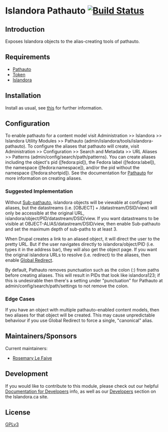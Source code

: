 # Islandora Pathauto [![Build Status](https://travis-ci.org/Islandora/islandora_pathauto.png?branch=7.x)](https://travis-ci.org/Islandora/islandora_pathauto)

## Introduction

Exposes Islandora objects to the alias-creating tools of pathauto. 

## Requirements

* [Pathauto](https://www.drupal.org/project/pathauto)
* [Token](https://www.drupal.org/project/token)
* [Islandora](https://github.com/Islandora/islandora)

## Installation

Install as usual, see [this](https://drupal.org/documentation/install/modules-themes/modules-7) for further information.

## Configuration

To enable pathauto for a content model visit Administration >> Islandora >> Islandora Utility Modules >> Pathauto (admin/islandora/tools/islandora-pathauto). To configure the aliases that pathauto will create, visit Administration >> Configuration >> Search and Metadata >> URL Aliases >> Patterns (admin/config/search/path/patterns). You can create aliases including the object's pid ([fedora:pid]), the Fedora label ([fedora:label]), the namespace ([fedora:namespace]), and/or the pid without the namespace ([fedora:shortpid]). See the documentation for [Pathauto](https://www.drupal.org/documentation/modules/pathauto) for more information on creating aliases.

### Suggested Implementation

Without [Sub-pathauto](https://www.drupal.org/project/subpathauto), islandora objects will be viewable at configured aliases, but the datastreams (i.e. [OBJECT] + /datastream/DSID/view) will only be accessible at the original URL, islandora/object/PID/datastream/DSID/view. If you want datastreams to be visible at OBJECT-ALIAS/datastream/DSID/view, then enable Sub-pathauto and set the  maximum depth of sub-paths to at least 3.

When Drupal creates a link to an aliased object, it will direct the user to the pretty URL. But if the user navigates directly to islandora/object/PID (i.e. types it in the address bar), they will also get the object page. If you want the original islandora URLs to resolve (i.e. redirect) to the aliases, then enable [Global Redirect](https://www.drupal.org/project/globalredirect). 

By default, Pathauto removes punctuation such as the colon (:) from paths before creating aliases. This will result in PIDs that look like islandora123; if this is undesirable then there's a setting under "punctuation" for Pathauto at admin/config/search/path/settings to not remove the colon.
 
### Edge Cases

If you have an object with multiple pathauto-enabled content models, then two aliases for that object will be created.
This may cause unpredictable behaviour if you use Global Redirect to force a single, "canonical" alias. 

## Maintainers/Sponsors

Current maintainers:

* [Rosemary Le Faive](https://github.com/rosiel)

## Development

If you would like to contribute to this module, please check out our helpful [Documentation for Developers](https://github.com/Islandora/islandora/wiki#wiki-documentation-for-developers) info, as well as our [Developers](http://islandora.ca/developers) section on the Islandora.ca site.

## License

[GPLv3](http://www.gnu.org/licenses/gpl-3.0.txt)
